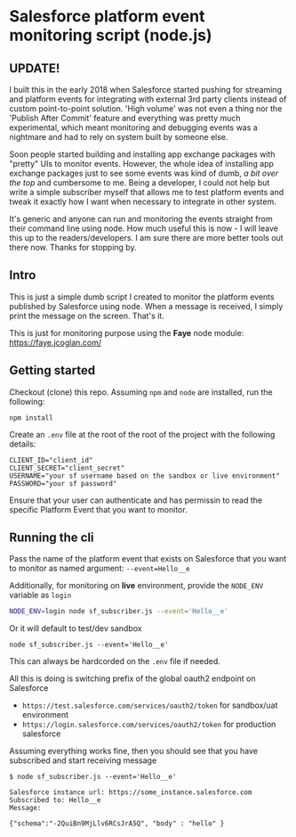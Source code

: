 # Salesforce platform event monitoring script (node.js)

## UPDATE!

I built this in the early 2018 when Salesforce started pushing for streaming and platform events for integrating with external 3rd party clients instead of custom point-to-point solution. 'High volume' was not even a thing nor the 'Publish After Commit' feature and everything was pretty much experimental, which meant monitoring and debugging events was a nightmare and had to rely on system built by someone else.

Soon people started building and installing app exchange packages with "pretty" UIs to monitor events. However, the whole idea of installing app exchange packages just to see some events was kind of dumb, *a bit over the top* and cumbersome to me. Being a developer, I could not help but write a simple subscriber myself that allows me to test platform events and tweak it exactly how I want when necessary to integrate in other system.

It's generic and anyone can run and monitoring the events straight from their command line using node. How much useful this is now - I will leave this up to the readers/developers. I am sure there are more better tools out there now. Thanks for stopping by.

## Intro

This is just a simple dumb script I created to monitor the platform events published by Salesforce using node. When a message is received, I simply print the message on the screen. That's it.

This is just for monitoring purpose using the **Faye** node module: https://faye.jcoglan.com/

## Getting started

Checkout (clone) this repo. Assuming `npm` and `node` are installed, run the following:
```
npm install
```

Create an `.env` file at the root of the root of the project with the following details:

```.env
CLIENT_ID="client_id"
CLIENT_SECRET="client_secret"
USERNAME="your sf username based on the sandbox or live environment"
PASSWORD="your sf password"
```

Ensure that your user can authenticate and has permissin to read the specific Platform Event that you want to monitor.

## Running the cli

Pass the name of the platform event that exists on Salesforce that you want to monitor as named argument:
`--event=Hello__e`

Additionally, for monitoring on **live** environment, provide the `NODE_ENV` variable as `login`
```.sh
NODE_ENV=login node sf_subscriber.js --event='Hello__e'
```

Or it will default to test/dev sandbox
```
node sf_subscriber.js --event='Hello__e'
```

This can always be hardcorded on the `.env` file if needed.

All this is doing is switching prefix of the global oauth2 endpoint on Salesforce
* `https://test.salesforce.com/services/oauth2/token` for sandbox/uat environment
* `https://login.salesforce.com/services/oauth2/token` for production salesforce


Assuming everything works fine, then you should see that you have subscribed and start receiving message
```
$ node sf_subscriber.js --event='Hello__e'

Salesforce instance url: https://some_instance.salesforce.com
Subscribed to: Hello__e
Message:

{"schema":"-2QuiBn9MjLlv6RCsJrA5Q", "body" : "hello" }

```
